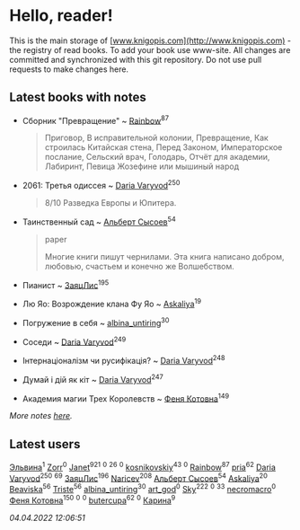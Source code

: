 # Hello, reader!
This is the main storage of [www.knigopis.com](http://www.knigopis.com) - the registry of read books.
To add your book use www-site. All changes are committed and synchronized with this git repository.
Do not use pull requests to make changes here.


## Latest books with notes
* Сборник "Превращение" ~ [Rainbow](users/109/109787328219839805802-google)<sup>87</sup>
    > Приговор, В исправительной колонии, Превращение, Как строилась Китайская стена, Перед Законом, Императорское послание, Сельский врач, Голодарь, Отчёт для академии, Лабиринт, Певица Жозефине или мышиный народ

* 2061: Третья одиссея ~ [Daria Varyvod](users/829/829893410524253-facebook)<sup>250</sup>
    > 8/10 Разведка Европы и Юпитера.

* Таинственный сад ~ [Альберт Сысоев](users/474/47446642-vkontakte)<sup>54</sup>
    > paper
    > 
    > Многие книги пишут чернилами. Эта книга написано добром, любовью, счастьем и конечно же Волшебством.

* Пианист ~ [ЗаяцЛис](users/112/112388384595246311466-google)<sup>195</sup>

* Лю Яо: Возрождение клана Фу Яо ~ [Askaliya](users/326/326783541-vkontakte)<sup>19</sup>

* Погружение в себя ~ [albina_untiring](users/257/2579695-vkontakte)<sup>30</sup>

* Соседи ~ [Daria Varyvod](users/829/829893410524253-facebook)<sup>249</sup>

* Інтернаціоналізм чи русифікація? ~ [Daria Varyvod](users/829/829893410524253-facebook)<sup>248</sup>

* Думай і дій як кіт ~ [Daria Varyvod](users/829/829893410524253-facebook)<sup>247</sup>

* Академия магии Трех Королевств ~ [Феня Котовна](users/109/109746193906459706720-google)<sup>149</sup>


_More notes [here](latest_books_with_notes.md)._


## Latest users
[Эльвина](users/637/637513702-vkontakte)<sup>1</sup> 
[Zorr](users/102/102978821506314439770-google)<sup>0</sup> 
[Janet](users/108/108113656204404967440-google)<sup>921</sup> 
[](users/115/115201744643341348863-google)<sup>0</sup> 
[](users/864/86487125-vkontakte)<sup>26</sup> 
[](users/105/105803270930838059244-google)<sup>0</sup> 
[kosnikovskiy](users/118/118261627879855357372-google)<sup>43</sup> 
[](users/106/106097346551562439722-google)<sup>0</sup> 
[Rainbow](users/109/109787328219839805802-google)<sup>87</sup> 
[pria](users/128/128917939-vkontakte)<sup>62</sup> 
[Daria Varyvod](users/829/829893410524253-facebook)<sup>250</sup> 
[](users/153/1537586159620888-facebook)<sup>69</sup> 
[ЗаяцЛис](users/112/112388384595246311466-google)<sup>196</sup> 
[Naricev](users/107/107090515204537133928-google)<sup>208</sup> 
[Альберт Сысоев](users/474/47446642-vkontakte)<sup>54</sup> 
[Askaliya](users/326/326783541-vkontakte)<sup>20</sup> 
[Beaviska](users/102/10202544960024508-facebook)<sup>56</sup> 
[Triste](users/517/5175580462988229760-mailru)<sup>56</sup> 
[albina_untiring](users/257/2579695-vkontakte)<sup>30</sup> 
[art_god](users/270/27076131-vkontakte)<sup>0</sup> 
[Sky](users/118/118049897850017649660-googleplus)<sup>222</sup> 
[](users/107/107964573981658495430-google)<sup>0</sup> 
[](users/118/118248226132797004598-google)<sup>33</sup> 
[necromacro](users/104/104058898569282311785-google)<sup>0</sup> 
[Феня Котовна](users/109/109746193906459706720-google)<sup>150</sup> 
[](users/651/651948011-vkontakte)<sup>0</sup> 
[](users/112/112469457440397897994-google)<sup>0</sup> 
[butercupa](users/193/193697993-vkontakte)<sup>62</sup> 
[](users/117/117917591965816894588-google)<sup>0</sup> 
[Карина](users/113/113094351246440936608-google)<sup>9</sup> 


_04.04.2022 12:06:51_
